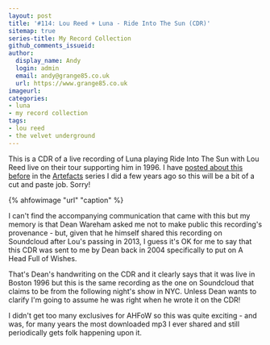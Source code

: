 ```yaml
---
layout: post
title: '#114: Lou Reed + Luna - Ride Into The Sun (CDR)'
sitemap: true
series-title: My Record Collection 
github_comments_issueid:
author:
  display_name: Andy
  login: admin
  email: andy@grange85.co.uk
  url: https://www.grange85.co.uk
imageurl:
categories:
- luna
- my record collection
tags:
- lou reed
- the velvet underground
---
```

This is a CDR of a live recording of Luna playing Ride Into The Sun with Lou Reed live on their tour supporting him in 1996. I have [posted about this before](/2019/07/12/artefacts-007-cdr-of-luna-and-lou-reed/) in the [Artefacts](/category/artefacts/) series I did a few years ago so this will be a bit of a cut and paste job. Sorry!

{% ahfowimage "url" "caption" %}

I can't find the accompanying communication that came with this but my memory is that Dean Wareham asked me not to make public this recording's provenance - but, given that he himself shared this recording on Soundcloud after Lou's passing in 2013, I guess it's OK for me to say that this CDR was sent to me by Dean back in 2004 specifically to put on A Head Full of Wishes.

That's Dean's handwriting on the CDR and it clearly says that it was live in Boston 1996 but this is the same recording as the one on Soundcloud that claims to be from the following night's show in NYC. Unless Dean wants to clarify I'm going to assume he was right when he wrote it on the CDR!

I didn't get too many exclusives for AHFoW so this was quite exciting - and was, for many years the most downloaded mp3 I ever shared and still periodically gets folk happening upon it.
